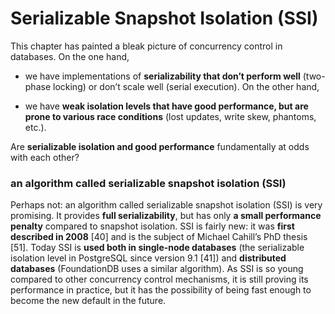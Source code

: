 # Serializable Snapshot Isolation (SSI)

This chapter has painted a bleak picture of concurrency control in databases.
On the one hand,

* we have implementations of **serializability that don’t perform well** (two- phase locking)
or don’t scale well (serial execution).
On the other hand,

* we have **weak isolation levels that have good performance, but are prone to various race conditions** (lost updates, write skew, phantoms, etc.).

Are **serializable isolation and good performance** fundamentally at odds with each other?

### an algorithm called serializable snapshot isolation (SSI)
Perhaps not: an algorithm called serializable snapshot isolation (SSI) is very promising. It provides **full serializability**, but has only **a small performance penalty** compared to snapshot isolation. SSI is fairly new: it was **first described in 2008** [40] and is the subject of Michael Cahill’s PhD thesis [51].
Today SSI is **used both in single-node databases** (the serializable isolation level in PostgreSQL since version 9.1 [41]) and **distributed databases** (FoundationDB uses a similar algorithm). As SSI is so young compared to other concurrency control mechanisms, it is still proving its performance in practice, but it has the possibility of being fast enough to become the new default in the future.
